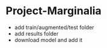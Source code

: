 # Project-Marginalia

- add train/augmented/test folder
- add results folder
- download model and add it